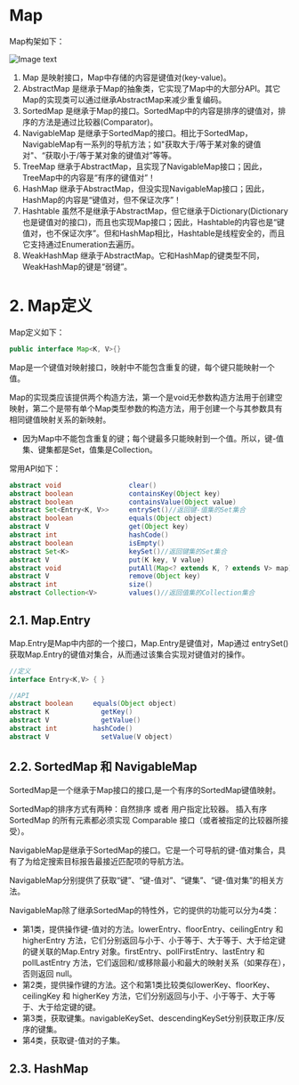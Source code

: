 # Map

Map构架如下：

![Image text](https://github.com/billreus/Konwledge/blob/master/picture/map.jpg)

1. Map 是映射接口，Map中存储的内容是键值对(key-value)。
2. AbstractMap 是继承于Map的抽象类，它实现了Map中的大部分API。其它Map的实现类可以通过继承AbstractMap来减少重复编码。
3. SortedMap 是继承于Map的接口。SortedMap中的内容是排序的键值对，排序的方法是通过比较器(Comparator)。
4. NavigableMap 是继承于SortedMap的接口。相比于SortedMap，NavigableMap有一系列的导航方法；如"获取大于/等于某对象的键值对"、“获取小于/等于某对象的键值对”等等。 
5. TreeMap 继承于AbstractMap，且实现了NavigableMap接口；因此，TreeMap中的内容是“有序的键值对”！
6. HashMap 继承于AbstractMap，但没实现NavigableMap接口；因此，HashMap的内容是“键值对，但不保证次序”！
7. Hashtable 虽然不是继承于AbstractMap，但它继承于Dictionary(Dictionary也是键值对的接口)，而且也实现Map接口；因此，Hashtable的内容也是“键值对，也不保证次序”。但和HashMap相比，Hashtable是线程安全的，而且它支持通过Enumeration去遍历。
8. WeakHashMap 继承于AbstractMap。它和HashMap的键类型不同，WeakHashMap的键是“弱键”。

# 2. Map定义

Map定义如下：

```JAVA
public interface Map<K, V>{}
```

Map是一个键值对映射接口，映射中不能包含重复的键，每个键只能映射一个值。

Map的实现类应该提供两个构造方法，第一个是void无参数构造方法用于创建空映射，第二个是带有单个Map类型参数的构造方法，用于创建一个与其参数具有相同键值映射关系的新映射。

*  因为Map中不能包含重复的键；每个键最多只能映射到一个值。所以，键-值集、键集都是Set，值集是Collection。

常用API如下：

```java
abstract void                 clear()
abstract boolean              containsKey(Object key)
abstract boolean              containsValue(Object value)
abstract Set<Entry<K, V>>     entrySet()//返回键-值集的Set集合
abstract boolean              equals(Object object)
abstract V                    get(Object key)
abstract int                  hashCode()
abstract boolean              isEmpty()
abstract Set<K>               keySet()//返回键集的Set集合
abstract V                    put(K key, V value)
abstract void                 putAll(Map<? extends K, ? extends V> map)
abstract V                    remove(Object key)
abstract int                  size()
abstract Collection<V>        values()//返回值集的Collection集合
```

## 2.1. Map.Entry

Map.Entry是Map中内部的一个接口，Map.Entry是键值对，Map通过 entrySet() 获取Map.Entry的键值对集合，从而通过该集合实现对键值对的操作。

```java
//定义
interface Entry<K,V> { }

//API
abstract boolean     equals(Object object)
abstract K             getKey()
abstract V             getValue()
abstract int         hashCode()
abstract V             setValue(V object)
```

## 2.2. SortedMap 和 NavigableMap

SortedMap是一个继承于Map接口的接口,是一个有序的SortedMap键值映射。

SortedMap的排序方式有两种：自然排序 或者 用户指定比较器。 插入有序 SortedMap 的所有元素都必须实现 Comparable 接口（或者被指定的比较器所接受）。

NavigableMap是继承于SortedMap的接口。它是一个可导航的键-值对集合，具有了为给定搜索目标报告最接近匹配项的导航方法。

NavigableMap分别提供了获取“键”、“键-值对”、“键集”、“键-值对集”的相关方法。

NavigableMap除了继承SortedMap的特性外，它的提供的功能可以分为4类：

* 第1类，提供操作键-值对的方法。lowerEntry、floorEntry、ceilingEntry 和higherEntry 方法，它们分别返回与小于、小于等于、大于等于、大于给定键的键关联的Map.Entry 对象。firstEntry、pollFirstEntry、lastEntry 和 pollLastEntry 方法，它们返回和/或移除最小和最大的映射关系（如果存在），否则返回 null。
* 第2类，提供操作键的方法。这个和第1类比较类似lowerKey、floorKey、ceilingKey 和 higherKey 方法，它们分别返回与小于、小于等于、大于等于、大于给定键的键。
* 第3类，获取键集。navigableKeySet、descendingKeySet分别获取正序/反序的键集。
* 第4类，获取键-值对的子集。

## 2.3. HashMap